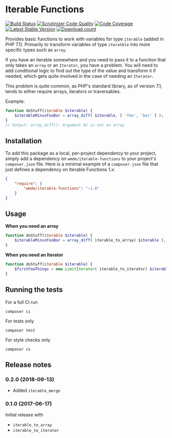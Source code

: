 # Iterable Functions

[![Build Status](https://travis-ci.org/wmde/iterable-functions.svg?branch=master)](https://travis-ci.org/wmde/iterable-functions)
[![Scrutinizer Code Quality](https://scrutinizer-ci.com/g/wmde/iterable-functions/badges/quality-score.png?b=master)](https://scrutinizer-ci.com/g/wmde/iterable-functions/?branch=master)
[![Code Coverage](https://scrutinizer-ci.com/g/wmde/iterable-functions/badges/coverage.png?b=master)](https://scrutinizer-ci.com/g/wmde/iterable-functions/?branch=master)
[![Latest Stable Version](https://poser.pugx.org/wmde/iterable-functions/version.png)](https://packagist.org/packages/wmde/iterable-functions)
[![Download count](https://poser.pugx.org/wmde/iterable-functions/d/total.png)](https://packagist.org/packages/wmde/iterable-functions)

Provides basic functions to work with variables for type `iterable` (added in PHP 7.1).
Primarily to transform variables of type `iteratble`  into more specific types such as `array`.

If you have an iterable somewhere and you need to pass it to a function that only takes an `array`
or an `Iterator`, you have a problem. You will need to add conditional logic to find out the type
of the value and transform it if needed, which gets quite involved in the case of needing an `Iterator`.

This problem is quite common, as PHP's standard library, as of version 7.1, tends to either require
arrays, iterators or traversables.

Example:

```php
function doStuff(iterable $iterable) {
    $iterableMinusFooBar = array_diff( $iterable, [ 'foo', 'bar' ] );
}
// Output: array_diff(): Argument #1 is not an array
```

## Installation

To add this package as a local, per-project dependency to your project, simply add a
dependency on `wmde/iterable-functions` to your project's `composer.json` file.
Here is a minimal example of a `composer.json` file that just defines a dependency on
Iterable Functions 1.x:

```json
{
    "require": {
        "wmde/iterable-functions": "~1.0"
    }
}
```

## Usage

**When you need an array**

```php
function doStuff(iterable $iterable) {
    $iterableMinusFooBar = array_diff( iterable_to_array( $iterable ), [ 'foo', 'bar' ] );
}
```

**When you need an Iterator**

```php
function doStuff(iterable $iterable) {
    $firstFewThings = new LimitIterator( iterable_to_iterator( $iterable ), 42 );
}
```

## Running the tests

For a full CI run

	composer ci

For tests only

    composer test

For style checks only

	composer cs

## Release notes

### 0.2.0 (2018-09-13)

* Added `iterable_merge`

### 0.1.0 (2017-06-17)

Initial release with
 
* `iterable_to_array`
* `iterable_to_iterator`
